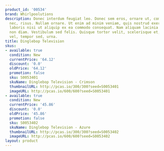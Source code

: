 ```yaml
---
product_id: '00534'
brand: Whirlpoolutions
description: Donec interdum feugiat leo. Donec sem eros, ornare ut, commodo eu, tempor
  nec, risus. Nullam ornare. Ut enim ad minim veniam, quis nostrud exercitation ullamco
  laboris nisi ut aliquip ex ea commodo consequat. Nam aliquam lacinia enim. Nullam
  non diam. Vestibulum sed felis. Quisque tortor velit, scelerisque et, facilisis
  vel, tempor sed, urna.
title: Dinglebop Television
skus:
- available: true
  condition: New
  currentPrice: '64.12'
  discount: '0.0'
  oldPrice: '64.12'
  promotion: false
  sku: S0053401
  skuName: Dinglebop Television - Crimson
  thumbnailURL: http://pcas.io/300/300?seed=S0053401
  imageURL: http://pcas.io/600/600?seed=S0053401
- available: true
  condition: New
  currentPrice: '45.86'
  discount: '0.0'
  oldPrice: '45.86'
  promotion: false
  sku: S0053402
  skuName: Dinglebop Television - Azure
  thumbnailURL: http://pcas.io/300/300?seed=S0053402
  imageURL: http://pcas.io/600/600?seed=S0053402
layout: product
---
```

